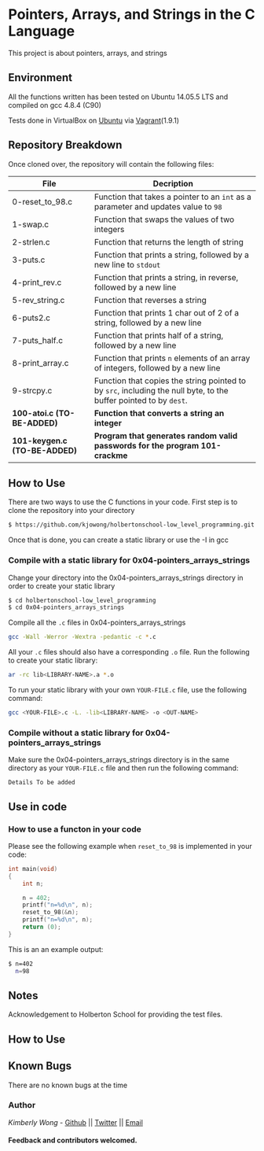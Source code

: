 # Pointers, Arrays, and Strings in the C Language
This project is about pointers, arrays, and strings
## Environment
All the functions written has been tested on Ubuntu 14.05.5 LTS and compiled on gcc 4.8.4 (C90)

Tests done in VirtualBox on [Ubuntu](https://atlas.hashicorp.com/ubuntu/boxes/trusty64) via [Vagrant](https://www.vagrantup.com/)(1.9.1)

## Repository Breakdown
Once cloned over, the repository will contain the following files:

|   **File**    |  **Decription**                       |
|---------------|---------------------------------------|
| 0-reset_to_98.c | Function that takes a pointer to an `int` as a parameter and updates value to `98` |
| 1-swap.c  |  Function that swaps the values of two integers |
| 2-strlen.c | Function that returns the length of string |
| 3-puts.c | Function that prints a string, followed by a new line to `stdout` |
| 4-print_rev.c | Function that prints a string, in reverse, followed by a new line |
| 5-rev_string.c | Function that reverses a string |
| 6-puts2.c | Function that prints 1 char out of 2 of a string, followed by a new line |
| 7-puts_half.c | Function that prints half of a string, followed by a new line |
| 8-print_array.c | Function that prints `n` elements of an array of integers, followed by a new line |
| 9-strcpy.c | Function that copies the string pointed to by `src`, including the null byte, to the buffer pointed to by `dest`. |
| **100-atoi.c (TO-BE-ADDED)** | **Function that converts a string an integer** |
| **101-keygen.c (TO-BE-ADDED)** | **Program that generates random valid passwords for the program 101-crackme** |

## How to Use
There are two ways to use the C functions in your code.
First step is to clone the repository into your directory
```bash 
$ https://github.com/kjowong/holbertonschool-low_level_programming.git
```
Once that is done, you can create a static library or use the -I in gcc

### Compile with a static library for 0x04-pointers_arrays_strings
Change your directory into the 0x04-pointers_arrays_strings directory in order to create your static library
```bash
$ cd holbertonschool-low_level_programming
$ cd 0x04-pointers_arrays_strings
```
Compile all the `.c` files in 0x04-pointers_arrays_strings
```bash
gcc -Wall -Werror -Wextra -pedantic -c *.c
```
All your `.c` files should also have a corresponding `.o` file. Run the following to create your static library:
```bash
ar -rc lib<LIBRARY-NAME>.a *.o
```
To run your static library with your own `YOUR-FILE.c` file, use the following command:
```bash
gcc <YOUR-FILE>.c -L. -lib<LIBRARY-NAME> -o <OUT-NAME>
```
### Compile without a static library for 0x04-pointers_arrays_strings
Make sure the 0x04-pointers_arrays_strings directory is in the same directory as your `YOUR-FILE.c` file and then run the following command:
```
Details To be added
```
## Use in code 
### How to use a functon in your code
Please see the following example when `reset_to_98` is implemented in your code:

```C
int main(void)
{
    int n;

    n = 402;
    printf("n=%d\n", n);
    reset_to_98(&n);
    printf("n=%d\n", n);
    return (0);
}
```
This is an an example output:
```bash
$ n=402
  n=98
```
## Notes
Acknowledgement to Holberton School for providing the test files.

## How to Use

## Known Bugs
There are no known bugs at the time

### Author
*Kimberly Wong* - [Github](https://github.com/kjowong) || [Twitter](https://twitter.com/kjowong) || [Email](kimberly.wong@holbertonschool.com)

#### Feedback and contributors welcomed.

